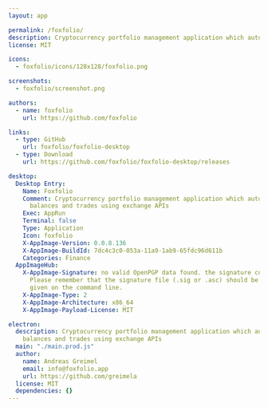 ```yaml
---
layout: app

permalink: /foxfolio/
description: Cryptocurrency portfolio management application which automatically retrieves balances and trades using exchange APIs
license: MIT

icons:
  - foxfolio/icons/128x128/foxfolio.png

screenshots:
  - foxfolio/screenshot.png

authors:
  - name: foxfolio
    url: https://github.com/foxfolio

links:
  - type: GitHub
    url: foxfolio/foxfolio-desktop
  - type: Download
    url: https://github.com/foxfolio/foxfolio-desktop/releases

desktop:
  Desktop Entry:
    Name: Foxfolio
    Comment: Cryptocurrency portfolio management application which automatically retrieves
      balances and trades using exchange APIs
    Exec: AppRun
    Terminal: false
    Type: Application
    Icon: foxfolio
    X-AppImage-Version: 0.0.8.136
    X-AppImage-BuildId: 7dc4c3c0-053a-11a9-1ab9-65fdc96d611b
    Categories: Finance
  AppImageHub:
    X-AppImage-Signature: no valid OpenPGP data found. the signature could not be verified.
      Please remember that the signature file (.sig or .asc) should be the first file
      given on the command line.
    X-AppImage-Type: 2
    X-AppImage-Architecture: x86_64
    X-AppImage-Payload-License: MIT

electron:
  description: Cryptocurrency portfolio management application which automatically retrieves
    balances and trades using exchange APIs
  main: "./main.prod.js"
  author:
    name: Andreas Greimel
    email: info@foxfolio.app
    url: https://github.com/greimela
  license: MIT
  dependencies: {}
---
```

